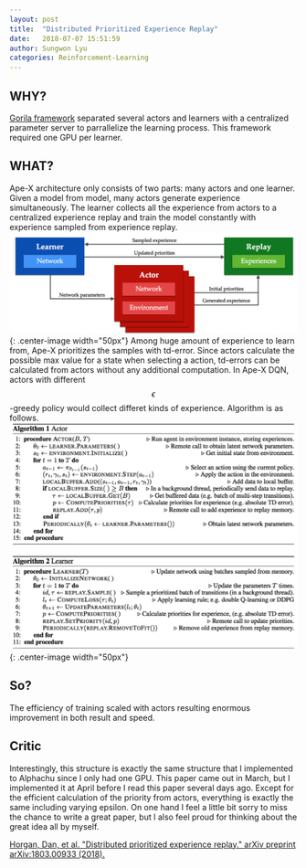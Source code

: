 ```yaml
---
layout: post
title:  "Distributed Prioritized Experience Replay"
date:   2018-07-07 15:51:59
author: Sungwon Lyu
categories: Reinforcement-Learning
---
```


## WHY? 
[Gorila framework](https://lyusungwon.github.io/rl/2018/06/13/gorila.html) separated several actors and learners with a centralized parameter server to parrallelize the learning process. This framework required one GPU per learner.

## WHAT?
Ape-X architecture only consists of two parts: many actors and one learner. Given a model from model, many actors generate experience simultaneously. The learner collects all the experience from actors to a centralized experience replay and train the model constantly with experience sampled from experience replay.
![image](/assets/images/apex1.png){: .center-image width="50px"}
Among huge amount of experience to learn from, Ape-X prioritizes the samples with td-error. Since actors calculate the possible max value for a state when selecting a action, td-errors can be calculated from actors without any additional computation. In Ape-X DQN, actors with different $$\epsilon$$-greedy policy would collect differet kinds of experience. Algorithm is as follows.
![image](/assets/images/apex2.png){: .center-image width="50px"}

## So?
The efficiency of training scaled with actors resulting enormous improvement in both result and speed. 

## Critic
Interestingly, this structure is exactly the same structure that I implemented to Alphachu since I only had one GPU. This paper came out in March, but I implemented it at April before I read this paper several days ago. Except for the efficient calculation of the priority from actors, everything is exactly the same including varying epsilon. On one hand I feel a little bit sorry to miss the chance to write a great paper, but I also feel proud for thinking about the great idea all by myself. 

[Horgan, Dan, et al. "Distributed prioritized experience replay." arXiv preprint arXiv:1803.00933 (2018).](https://arxiv.org/abs/1803.00933)